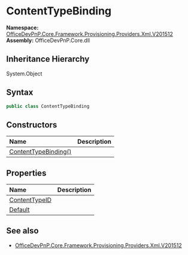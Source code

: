 # ContentTypeBinding
  

**Namespace:** [OfficeDevPnP.Core.Framework.Provisioning.Providers.Xml.V201512](OfficeDevPnP.Core.Framework.Provisioning.Providers.Xml.V201512.md)  
**Assembly:** OfficeDevPnP.Core.dll  
## Inheritance Hierarchy
System.Object  

## Syntax
```C#
public class ContentTypeBinding
```
## Constructors
|**Name**|**Description**|
|:-----|:-----|
| [ContentTypeBinding()](OfficeDevPnP.Core.Framework.Provisioning.Providers.Xml.V201512.ContentTypeBinding.ctor1.md) | 
## Properties
|**Name**|**Description**|
|:-----|:-----|
| [ContentTypeID](OfficeDevPnP.Core.Framework.Provisioning.Providers.Xml.V201512.ContentTypeBinding.ContentTypeID.md) | 
| [Default](OfficeDevPnP.Core.Framework.Provisioning.Providers.Xml.V201512.ContentTypeBinding.Default.md) | 
## See also
- [OfficeDevPnP.Core.Framework.Provisioning.Providers.Xml.V201512](OfficeDevPnP.Core.Framework.Provisioning.Providers.Xml.V201512.md)
